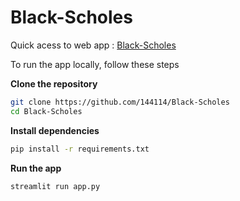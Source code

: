 # Black-Scholes

Quick acess to web app : [Black-Scholes](https://black-scholes-1441.streamlit.app)

To run the app locally, follow these steps

**Clone the repository**
```bash
git clone https://github.com/144114/Black-Scholes
cd Black-Scholes
```

**Install dependencies**
```bash
pip install -r requirements.txt
```

**Run the app**
```bash
streamlit run app.py
```

